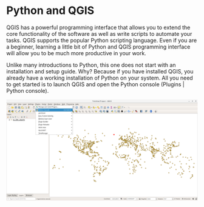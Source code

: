 # Python and QGIS

QGIS has a powerful programming interface that allows you to extend the core
functionality of the software as well as write scripts to automate your tasks.
QGIS supports the popular Python scripting language. Even if you are a beginner,
learning a little bit of Python and QGIS programming interface will allow you to
be much more productive in your work.

Unlike many introductions to Python, this one does not start with an
installation and setup guide. Why? Because if you have installed QGIS, you
already have a working installation of Python on your system. All you need to
get started is to launch QGIS and open the Python console (Plugins | Python
console).

[![QGIS Console](/images/start/4.png)](/images/start/4.png)
